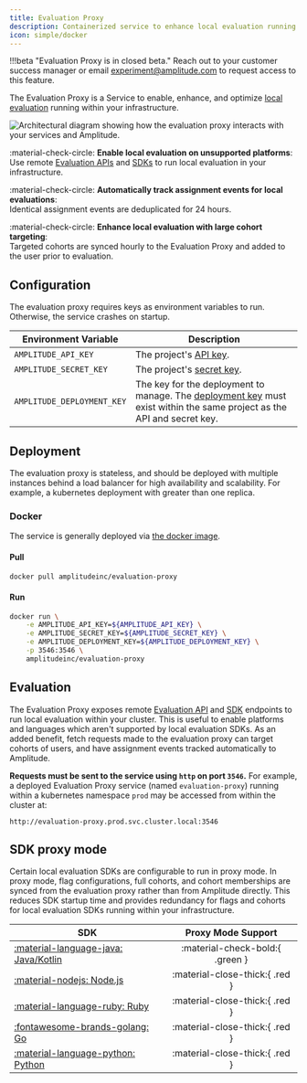 ```yaml
---
title: Evaluation Proxy
description: Containerized service to enhance local evaluation running in your infrastructure.
icon: simple/docker
---
```


!!!beta "Evaluation Proxy is in closed beta."
    Reach out to your customer success manager or email [experiment@amplitude.com](mailto:experiment@amplitude.com) to request access to this feature.

The Evaluation Proxy is a Service to enable, enhance, and optimize [local evaluation](../general/evaluation/local-evaluation.md) running within your infrastructure.

![Architectural diagram showing how the evaluation proxy interacts with your services and Amplitude.](../../../assets/images/experiment/evaluation-proxy.drawio.svg)

:material-check-circle: **Enable local evaluation on unsupported platforms**:<br /> Use remote [Evaluation APIs](../apis/evaluation-api.md) and [SDKs](../index.md#sdks) to run local evaluation in your infrastructure.

:material-check-circle: **Automatically track assignment events for local evaluations**:<br /> Identical assignment events are deduplicated for 24 hours.

:material-check-circle: **Enhance local evaluation with large cohort targeting**:<br /> Targeted cohorts are synced hourly to the Evaluation Proxy and added to the user prior to evaluation.

## Configuration

The evaluation proxy requires keys as environment variables to run. Otherwise, the service crashes on startup.

| Environment Variable | Description |
| --- | --- |
| `AMPLITUDE_API_KEY` | The project's [API key](../../guides/amplitude-keys-guide.md#api-key). |
| `AMPLITUDE_SECRET_KEY` | The project's [secret key](../../guides/amplitude-keys-guide.md#secret-key). |
| `AMPLITUDE_DEPLOYMENT_KEY` | <span style="max-width:450px;display:inline-block">The key for the deployment to manage. The [deployment key](../../guides/amplitude-keys-guide.md#deployment-key) must exist within the same project as the API and secret key.</span> |


## Deployment

The evaluation proxy is stateless, and should be deployed with multiple instances behind a load balancer for high availability and scalability.
For example, a kubernetes deployment with greater than one replica.

### Docker

The service is generally deployed via [the docker image](https://hub.docker.com/r/amplitudeinc/evaluation-proxy).

#### Pull

```bash
docker pull amplitudeinc/evaluation-proxy
```

#### Run

```bash
docker run \
    -e AMPLITUDE_API_KEY=${AMPLITUDE_API_KEY} \
    -e AMPLITUDE_SECRET_KEY=${AMPLITUDE_SECRET_KEY} \
    -e AMPLITUDE_DEPLOYMENT_KEY=${AMPLITUDE_DEPLOYMENT_KEY} \
    -p 3546:3546 \
    amplitudeinc/evaluation-proxy
```

## Evaluation

The Evaluation Proxy exposes remote [Evaluation API](#TODO) and [SDK](#TODO) endpoints to run local evaluation within your cluster. This is useful to enable platforms and languages which aren't supported by local evaluation SDKs. As an added benefit, fetch requests made to the evaluation proxy can target cohorts of users, and have assignment events tracked automatically to Amplitude.

**Requests must be sent to the service using `http` on port `3546`.** For example, a deployed Evaluation Proxy service (named `evaluation-proxy`) running within a kubernetes namespace `prod` may be accessed from within the cluster at:

```
http://evaluation-proxy.prod.svc.cluster.local:3546
```

## SDK proxy mode

Certain local evaluation SDKs are configurable to run in proxy mode. In proxy mode, flag configurations, full cohorts, and cohort memberships are synced from the evaluation proxy rather than from Amplitude directly. This reduces SDK startup time and provides redundancy for flags and cohorts for local evaluation SDKs running within your infrastructure.

| SDK | Proxy Mode Support |
| --- |:---:|
| [:material-language-java: Java/Kotlin](../sdks/jvm-sdk.md) |  :material-check-bold:{ .green } |
| [:material-nodejs: Node.js](../sdks/nodejs-sdk.md) |  :material-close-thick:{ .red } |
| [:material-language-ruby: Ruby](../sdks/ruby-sdk.md) |  :material-close-thick:{ .red } |
| [:fontawesome-brands-golang: Go](../sdks/go-sdk.md) |  :material-close-thick:{ .red } |
| [:material-language-python: Python](../sdks/python-sdk.md) |  :material-close-thick:{ .red } |